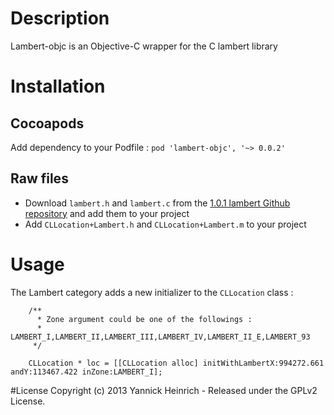 # Description

Lambert-objc is an Objective-C wrapper for the C lambert library

# Installation
## Cocoapods

Add dependency to your Podfile : `pod 'lambert-objc', '~> 0.0.2'`

## Raw files
* Download `lambert.h` and `lambert.c` from the [1.0.1 lambert Github repository](https://codeload.github.com/YaGeek/lambert/tar.gz/1.0.1) and add them to your project
* Add `CLLocation+Lambert.h` and `CLLocation+Lambert.m` to your project


# Usage

The Lambert category adds a new initializer to the `CLLocation` class :

```objc
	/**
	  * Zone argument could be one of the followings : 
	  * LAMBERT_I,LAMBERT_II,LAMBERT_III,LAMBERT_IV,LAMBERT_II_E,LAMBERT_93
	 */

	CLLocation * loc = [[CLLocation alloc] initWithLambertX:994272.661 andY:113467.422 inZone:LAMBERT_I];
```

#License
Copyright (c) 2013 Yannick Heinrich - Released under the GPLv2 License.



